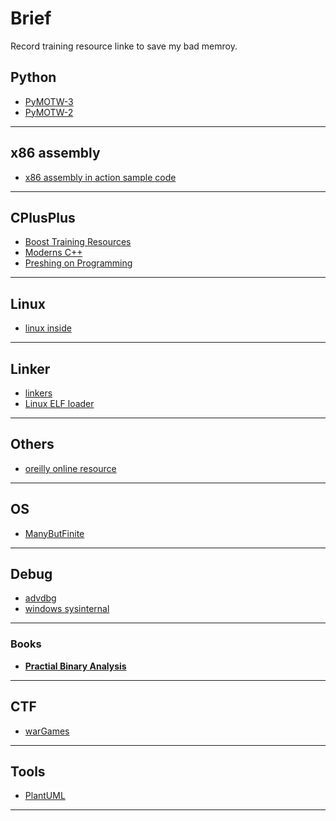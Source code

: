 # Brief

Record training resource linke to save my bad memroy.

## Python

*  [PyMOTW-3](https://pymotw.com/3/index.html)
*  [PyMOTW-2](https://pymotw.com/2/)

---

## x86 assembly

* [x86 assembly in action sample code](https://www.cnblogs.com/leec/p/8081720.html)

---

## CPlusPlus

* [Boost Training Resources](https://theboostcpplibraries.com/)
* [Moderns C++](https://www.modernescpp.com/index.php)
* [Preshing on Programming](https://preshing.com/archives/)

---

## Linux

* [linux inside](https://0xax.gitbooks.io/linux-insides/Booting/linux-bootstrap-1.html)

---

## Linker

* [linkers](http://lurklurk.org/linkers/linkers.html#sharedlibs)
* [Linux ELF loader](https://lwn.net/Articles/631631/)
---

## Others

* [oreilly online resource](https://learning.oreilly.com/)

---

## OS

* [ManyButFinite](https://manybutfinite.com/)

---

## Debug

* [advdbg](http://advdbg.org/default.aspx)
* [windows sysinternal](https://docs.microsoft.com/en-us/sysinternals/)

---

### Books

* **[Practial Binary Analysis](https://practicalbinaryanalysis.com/)**

---

## CTF

* [warGames](http://smashthestack.org/wargames.html)

---

## Tools

* [PlantUML](https://plantuml.com/)

---
